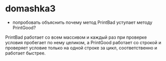﻿# domashka3

* попробовать объяснить почему метод PrintBad уступает методу PrintGood?

PrintBad работает со всем массивом и каждый раз при проверке условия пробегает по нему целиком, а PrintGood работает со строкой и проверяет условие только на одной строке за цикл, соответственно и работает быстрее.
